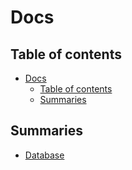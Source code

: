 # Docs

## Table of contents

- [Docs](#docs)
  - [Table of contents](#table-of-contents)
  - [Summaries](#summaries)

## Summaries

- [Database](./database.md)
